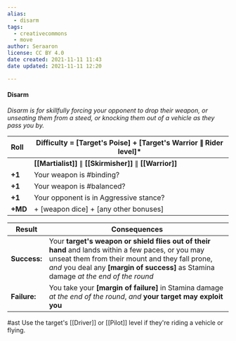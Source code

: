 ```yaml
---
alias:
  - disarm
tags:
  - creativecommons
  - move
author: Seraaron
license: CC BY 4.0
date created: 2021-11-11 11:43
date updated: 2021-11-11 12:20

---
```


#### Disarm

_Disarm is for skillfully forcing your opponent to drop their weapon, or unseating them from a steed, or knocking them out of a vehicle as they pass you by._

| Roll    | Difficulty = **[Target's Poise] + [Target's Warrior ∥ Rider level]*** |
| :------ | --------------------------------------------------------------------- |
|         | **[[Martialist]]** ∥ **[[Skirmisher]]** ∥ **[[Warrior]]**             |
| **+1**  | Your weapon is #binding?                                              |
| **+1**  | Your weapon is #balanced?                                             |
| **+1**  | Your opponent is in Aggressive stance?                                |
| **+MD** | + [weapon dice] + [any other bonuses]                                 |

| Result       | Consequences                                                                                                                                                                                                                                 |
| ------------ | -------------------------------------------------------------------------------------------------------------------------------------------------------------------------------------------------------------------------------------------- |
| **Success:** | Your **target's weapon or shield flies out of their hand** and lands within a few paces, or you may unseat them from their mount and they fall prone, _and_ you deal any **[margin of success]** as Stamina damage _at the end of the round_ |
| **Failure:** | You take your **[margin of failure]** in Stamina damage _at the end of the round_, _and_ **your target may exploit you**                                                                                                                     |

#ast Use the target's [[Driver]] or [[Pilot]] level if they're riding a vehicle or flying.
